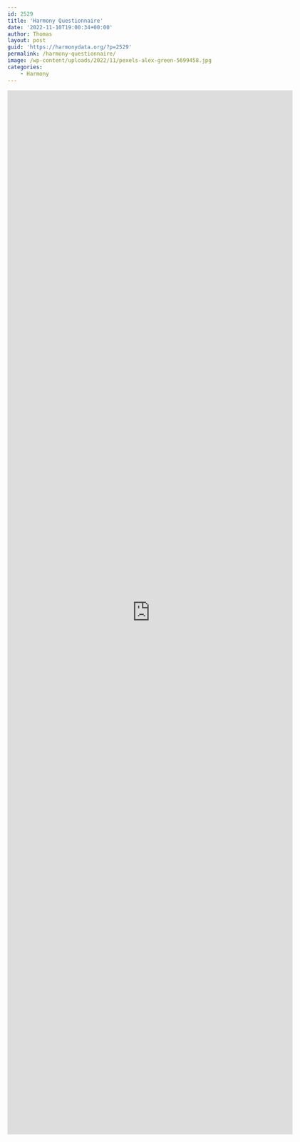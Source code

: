 ```yaml
---
id: 2529
title: 'Harmony Questionnaire'
date: '2022-11-10T19:00:34+00:00'
author: Thomas
layout: post
guid: 'https://harmonydata.org/?p=2529'
permalink: /harmony-questionnaire/
image: /wp-content/uploads/2022/11/pexels-alex-green-5699458.jpg
categories:
    - Harmony
---
```


<iframe frameborder="0" height="2342" loading="lazy" marginheight="0" marginwidth="0" src="https://docs.google.com/forms/d/e/1FAIpQLScrT2_Ii_Dw1s02g_tgjR-8xp86r2ysJCBe1xSMAGvMnrSiAg/viewform?embedded=true" width="640">Loading…</iframe>